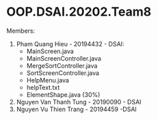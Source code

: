 # OOP.DSAI.20202.Team8
Members:
1. Pham Quang Hieu - 20194432 - DSAI:
    + MainScreen.java
    + MainScreenController.java
    + MergeSortController.java
    + SortScreenController.java
    + HelpMenu.java
    + helpText.txt
    + ElementShape.java (30%)
3. Nguyen Van Thanh Tung - 20190090 - DSAI
4. Nguyen Vu Thien Trang - 20194459 -DSAI
